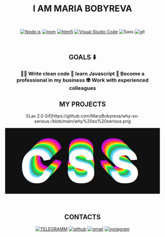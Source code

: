 <h1 align='center' >  I AM MARIA BOBYREVA</h1>

<div align='center'>
<br>



  
 [<img alt="Node.js" src="https://img.shields.io/badge/-Node.js-43853d?style=flat-square&logo=Node.js&logoColor=white" />](https://nodejs.org)  [<img alt="npm" src="https://img.shields.io/badge/-NPM-CB3837?style=flat-square&logo=npm&logoColor=white" />](https://npmjs.com) [<img alt="html5" src="https://img.shields.io/badge/-HTML5-E34F26?style=flat-square&logo=html5&logoColor=white" />](https://developer.mozilla.org/en-US/docs/Web/Guide/HTML/HTML5)  [<img alt="Visual Studio Code" src="https://img.shields.io/badge/-Visual Studio Code-007ACC?style=flat-square&logo=visual-studio-code&logoColor=white" />](https://code.visualstudio.com/)
    <img alt="Sass" src="https://img.shields.io/badge/-Sass-CC6699?style=flat-square&logo=sass&logoColor=white" />
    <img alt="git" src="https://img.shields.io/badge/-Git-F05032?style=flat-square&logo=git&logoColor=white" />

</div>
<br>
<h2 align='center' > GOALS ⬇️  </h2>

<h3 align='center'>
 ✍🏻 Write clean code  🏫 learn Javascript 🧠 Become a professional in my business  👽 Work with experienced colleagues
 </h3>
 
 ##
 



<h2 align='center' > MY PROJECTS </h2>
<div align='center'>
![Lax 2.0 Gif]https://github.com/MaryBobyreva/why-so-serious-/blob/main/why%20so%20serious.png

  
![Lax 2.0 Gif](https://github.com/MaryBobyreva/text-shadow/blob/main/text-shadow.png)
</div>



<br> 

<h2 align='center' > CONTACTS </h2>
<!-- <div align='center' ><img alt="Sass" src="https://tgram.ru/wiki/stickers/img/ResistanceDog/gif/21.gif" /></div> -->
<div align='center'> 

<!-- [![linked-in](https://img.shields.io/badge/Linked_In-0077B5?style=for-the-badge&logo=LinkedIn&logoColor=white)](https://www.linkedin.com/in/tapajyoti-bose-429a601a0/) -->
[![TELEGRAMM](https://img.shields.io/badge/telegramm-4285F4?style=for-the-badge&logo=read-the-docs&logoColor=white)](https://t.me/MaryBobyreva)
[![github](https://img.shields.io/badge/GitHub-000000?style=for-the-badge&logo=GitHub&logoColor=white)](https://github.com/MaryBobyreva)
[![gmail](https://img.shields.io/badge/Gmail-D14836?style=for-the-badge&logo=Gmail&logoColor=white)](https://mail.ru/ceerful-94@mail.ru)
[![instagram](https://img.shields.io/badge/Instagram-E4405F?style=for-the-badge&logo=instagram&logoColor=white)](https://www.instagram.com/mariyavgrishenko/)
 </div>
